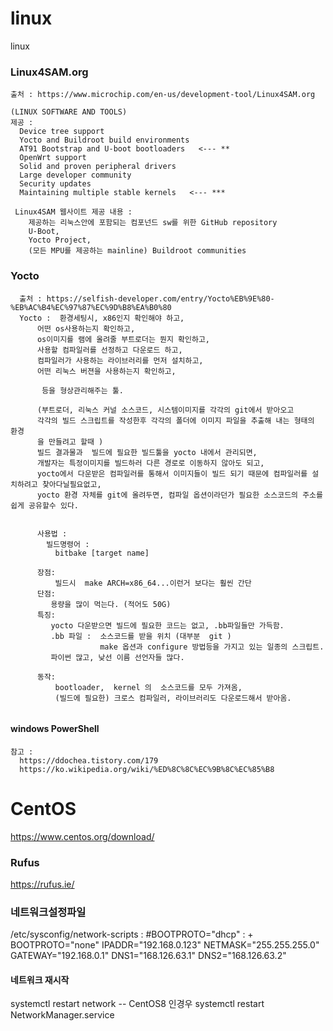 # linux
linux 


### Linux4SAM.org
```
출처 : https://www.microchip.com/en-us/development-tool/Linux4SAM.org

(LINUX SOFTWARE AND TOOLS)
제공 : 
  Device tree support
  Yocto and Buildroot build environments
  AT91 Bootstrap and U-boot bootloaders   <--- **
  OpenWrt support
  Solid and proven peripheral drivers
  Large developer community
  Security updates
  Maintaining multiple stable kernels   <--- ***

 Linux4SAM 웹사이트 제공 내용 : 
    제공하는 리눅스안에 포함되는 컴포넌드 sw를 위한 GitHub repository 
    U-Boot, 
    Yocto Project,
    (모든 MPU를 제공하는 mainline) Buildroot communities 
```

### Yocto
```
  출처 : https://selfish-developer.com/entry/Yocto%EB%9E%80-%EB%AC%B4%EC%97%87%EC%9D%B8%EA%B0%80
  Yocto :  환경세팅시, x86인지 확인해야 하고, 
      어떤 os사용하는지 확인하고,
      os이미지를 램에 올려줄 부트로더는 뭔지 확인하고,
      사용할 컴파일러를 선정하고 다운로드 하고,
      컴파일러가 사용하는 라이브러리를 먼저 설치하고,
      어떤 리눅스 버젼을 사용하는지 확인하고,
             
       등을 형상관리해주는 툴.
      
      (부트로더, 리눅스 커널 소스코드, 시스템이미지를 각각의 git에서 받아오고
      각각의 빌드 스크립트를 작성한후 각각의 폴더에 이미지 파일을 추출해 내는 형태의 환경
      을 만들려고 할때 )
      빌드 결과물과  빌드에 필요한 빌드툴을 yocto 내에서 관리되면, 
      개발자는 특정이미지를 빌드하러 다른 경로로 이동하지 않아도 되고,
      yocto에서 다운받은 컴파일러를 통해서 이미지들이 빌드 되기 때문에 컴파일러를 설치하려고 찾아다닐필요없고,
      yocto 환경 자체를 git에 올려두면, 컴파일 옵션이라던가 필요한 소스코드의 주소를 쉽게 공유할수 있다.
      
      
      사용법 : 
        빌드명령어 : 
          bitbake [target name] 
          
      장점:     
          빌드시  make ARCH=x86_64...이런거 보다는 훨씬 간단
      단점:
         용량을 많이 먹는다. (적어도 50G)
      특징: 
         yocto 다운받으면 빌드에 필요한 코드는 없고, .bb파일들만 가득함.
         .bb 파일 :  소스코드를 받을 위치 (대부분  git )
                    make 옵션과 configure 방법등을 가지고 있는 일종의 스크립트.
         파이썬 많고, 낮선 이름 선언자들 많다.
                   
      동작:
          bootloader,  kernel 의  소스코드를 모두 가져옴,
          (빌드에 필요한) 크로스 컴파일러, 라이브러리도 다운로드해서 받아옴.
             
```  

#### windows PowerShell
```
참고 : 
  https://ddochea.tistory.com/179
  https://ko.wikipedia.org/wiki/%ED%8C%8C%EC%9B%8C%EC%85%B8
```
     
# CentOS
https://www.centos.org/download/

### Rufus
https://rufus.ie/

### 네트워크설정파일
/etc/sysconfig/network-scripts
:
#BOOTPROTO="dhcp"
:
+
BOOTPROTO="none"
IPADDR="192.168.0.123"
NETMASK="255.255.255.0"
GATEWAY="192.168.0.1"
DNS1="168.126.63.1"
DNS2="168.126.63.2"

#### 네트워크 재시작
systemctl restart network
-- CentOS8 인경우
systemctl restart NetworkManager.service


       
  
